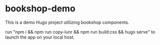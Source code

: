 # bookshop-demo

This is a demo Hugo project utilizing bookshop components.

run "npm i && npm run copy-lunr && npm run build:css && hugo serve" to launch the app on your local host.
